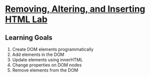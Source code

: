 # [Removing, Altering, and Inserting HTML Lab](https://learn.co/tracks/online-software-engineering-structured/front-end-web-programming/manipulating-the-dom/removing-altering-and-inserting-html-lab)

## Learning Goals

1. Create DOM elements programmatically
2. Add elements in the DOM
3. Update elements using innerHTML
4. Change properties on DOM nodes
5. Remove elements from the DOM
